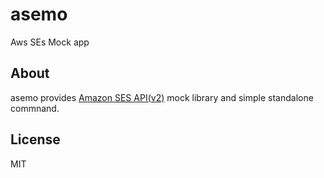# asemo

Aws SEs Mock app

## About

asemo provides [Amazon SES API(v2)](https://docs.aws.amazon.com/ses/latest/APIReference-V2/Welcome.html) mock library and simple standalone commnand.

## License

MIT
